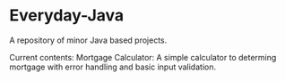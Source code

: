 # Everyday-Java
A repository of minor Java based projects.

Current contents:
Mortgage Calculator: A simple calculator to determing mortgage with error handling and basic input validation.
